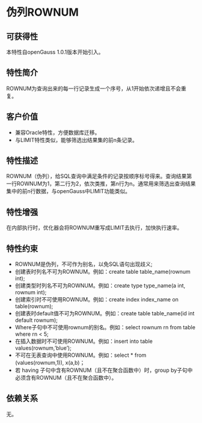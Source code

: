 # 伪列ROWNUM<a name="ZH-CN_TOPIC_0000001152275227"></a>

## 可获得性<a name="section56086982"></a>

本特性自openGauss 1.0.1版本开始引入。

## 特性简介<a name="section35020791"></a>

ROWNUM为查询出来的每一行记录生成一个序号，从1开始依次递增且不会重复。

## 客户价值<a name="section46751668"></a>

-   兼容Oracle特性，方便数据库迁移。
-   与LIMIT特性类似，能够筛选出结果集的前n条记录。

## 特性描述<a name="section18111828"></a>

ROWNUM（伪列），给SQL查询中满足条件的记录按顺序标号得来。查询结果第一行ROWNUM为1，第二行为2，依次类推，第n行为n。通常用来筛选出查询结果集中的前n行数据，与openGauss中LIMIT功能类似。

## 特性增强<a name="section28788730"></a>

在内部执行时，优化器会将ROWNUM重写成LIMIT去执行，加快执行速率。

## 特性约束<a name="section06531946143616"></a>

-   ROWNUM是伪列，不可作为别名，以免SQL语句出现歧义;
-   创建表时列名不可为ROWNUM。例如：create table table\_name\(rownum int\);
-   创建类型时列名不可为ROWNUM。例如：create type type\_name\(a int, rownum int\);
-   创建索引时不可使用ROWNUM。例如：create index index\_name on table\(rownum\);
-   创建表时default值不可为ROWNUM。例如：create table table\_name\(id int default rownum\);
-   Where子句中不可使用rownum的别名。例如：select rownum rn from table where rn < 5;
-   在插入数据时不可使用ROWNUM。例如：insert into table values\(rownum,’blue’\);
-   不可在无表查询中使用ROWNUM。例如：select \* from \(values\(rownum,1\)\), x\(a,b\)；
-   若 having 子句中含有ROWNUM（且不在聚合函数中）时，group by子句中必须含有ROWNUM（且不在聚合函数中）。

## 依赖关系<a name="section57771982"></a>

无。

